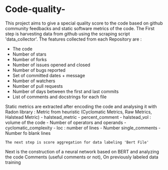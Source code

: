 # Code-quality-
This project aims to give a special quality score to the code based on github community feedbacks and static software metrics of the code. 
The First step is harvesting data from github using the scraping script 'data_collector'. 
The features collected from each Repository are :
   - The code
   - Number of stars
   - Number of forks 
   - Number of issues opened and closed 
   - Number of bugs reported
   - Set of committed dates + message
   - Number of watchers
   - Number of pull requests
   - Number of days between the first and last commits
   - List of comments and docstrings for each file
   
   Static metrics are extracted after encoding the code and analysing it with Radon library : 
 Metric from heuristic (Cyclomatic Metrics, Raw Metrics, Halstead Metric)
    - halstead_metric
    - percent_comment
    - halstead_vol : volume of the code
    - Number of operators and operands
    - cyclomatic_complexity
    - loc : number of lines 
    - Number single_comments
    - Number fo blank lines
    
    The next step is score aggregation for data labeling 'Bert File'
    
   Next is the construction of a neural network based on BERT and analyzing the code Comments (useful comments or not), On previously labeled data training 
